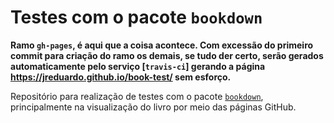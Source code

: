 # Testes com o pacote `bookdown` #

**Ramo `gh-pages`, é aqui que a coisa acontece. Com excessão do primeiro
  commit para criação do ramo os demais, se tudo der certo, serão
  gerados automaticamente pelo serviço [`travis-ci`] gerando a página
  https://jreduardo.github.io/book-test/ sem esforço.**

Repositório para realização de testes com o pacote [`bookdown`],
principalmente na visualização do livro por meio das páginas GitHub.

[`bookdown`]: https://github.com/rstudio/bookdown
